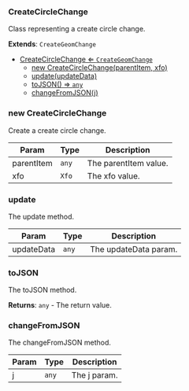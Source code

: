 <a name="CreateCircleChange"></a>

### CreateCircleChange 
Class representing a create circle change.


**Extends**: <code>CreateGeomChange</code>  

* [CreateCircleChange ⇐ <code>CreateGeomChange</code>](#CreateCircleChange)
    * [new CreateCircleChange(parentItem, xfo)](#new-CreateCircleChange)
    * [update(updateData)](#update)
    * [toJSON() ⇒ <code>any</code>](#toJSON)
    * [changeFromJSON(j)](#changeFromJSON)

<a name="new_CreateCircleChange_new"></a>

### new CreateCircleChange
Create a create circle change.


| Param | Type | Description |
| --- | --- | --- |
| parentItem | <code>any</code> | The parentItem value. |
| xfo | <code>Xfo</code> | The xfo value. |

<a name="CreateCircleChange+update"></a>

### update
The update method.



| Param | Type | Description |
| --- | --- | --- |
| updateData | <code>any</code> | The updateData param. |

<a name="CreateCircleChange+toJSON"></a>

### toJSON
The toJSON method.


**Returns**: <code>any</code> - The return value.  
<a name="CreateCircleChange+changeFromJSON"></a>

### changeFromJSON
The changeFromJSON method.



| Param | Type | Description |
| --- | --- | --- |
| j | <code>any</code> | The j param. |

